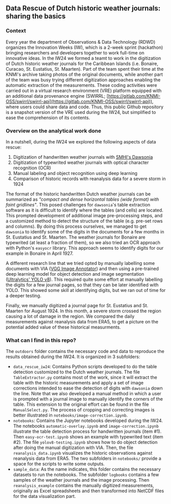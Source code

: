 ## Data Rescue of Dutch historic weather journals: sharing the basics

### Context

Every year the department of Observations & Data Technology (RDWD) organizes the Innovation Weeks (IW), which is a 2-week sprint (hackathon) bringing researchers and developers together to work full-time on innovative ideas. In the IW24 we formed a teamt to work in the digitization of Dutch historic weather journals for the Caribbean Islands (i.e. Bonaire, Curacao, St. Eustatius, St. Maarten). Part of the team spent their time at the KNMI's archive taking photos of the original documents, while another part of the team was busy trying different digitization approaches enabling the automatic extraction of the measurements. These coding activities were carried out in a virtual research environment (VRE) platform equipped with an additional data provenance engine (SWIRRL; [https://gitlab.com/KNMI-OSS/swirrl/swirrl-api](https://gitlab.com/KNMI-OSS/swirrl/swirrl-api)), where users could share data and code. Thus, this public Github repository is a snapshot version of the VRE used during the IW24, but simplified to ease the comprehension of its contents. 

### Overview on the analytical work done

In a nutshell, during the IW24 we explored the following aspects of data rescue:

1. Digitization of handwritten weather journals with [SMHI's Dawsonia](https://git.smhi.se/ai-for-obs/dawsonia)
2. Digitization of typewrited weather journals with optical character recognition (OCR)
3. Manual labeling and object recognition using deep learning
4. Comparison of historic records with reanalysis data for a severe storm in 1924

The format of the historic handwritten Dutch weather journals can be summarized as *"compact and dense horizontal tables (wide format) with faint gridlines"*. This posed challenges for `dawsonia`'s table extraction software as it is difficult to identify where the tables (and cells) are located. This prompted development of additional image pre-processing steps, and a customized method to detect the structure of the table (e.g. pre-set rows and columns). By doing this process ourselves, we managed to get `dawsonia` to identify some of the digits in the documents for a few months in St. Eustatius and St. Maarten. The weather journals for Bonaire are typewrited (at least a fraction of them), so we also tried an OCR approach with Python's `easyocr` library. This approach seems to identify digits for our example in Bonaire in April 1927. 

A different research line that we tried opted by manually labelling some documents with VIA ([VGG Image Annotator](https://www.robots.ox.ac.uk/~vgg/software/via/)) and then using a pre-trained deep learning model for object detection and image segmentation ([Ultralytics' YOLO v8](https://docs.ultralytics.com/)). This required quite some effort at manually labelling the digits for a few journal pages, so that they can be later identified with YOLO. This showed some skill at identifying digits, but we ran out of time for a deeper testing. 

Finally, we manually digitized a journal page for St. Eustatius and St. Maarten for August 1924. In this month, a severe storm crossed the region causing a lot of damage in the region. We compared the daily measurements against reanalysis data from ERA5, to get a picture on the potential added value of these historical measurments. 


### What can I find in this repo?

The `outdoors` folder contains the necessary code and data to reproduce the results obtained during the IW24. It is organized in 3 subfolders:

- `data_rescue_iw24`: Contains Python scripts developed to do the table detection customized to the Dutch weather journals. The file `TableExtractor.py` contains most of the work, since it will extract the table with the historic measurements and apply a set of image corrections intended to ease the detection of digits with `dawsonia` down the line. Note that we also developed a manual method in which a user is prompted with a journal image to manually identify the corners of the table. This extension to the original effort can be found in the file `ManualSelect.py`. The process of cropping and correcting images is better illustrated in `notebooks/image-correction.ipynb`.
- `notebooks`: Contains the Jupyter notebooks developed during the IW24. The notebooks `automatic-overlay.ipynb` and `image-correction.ipynb` illustrate the table detection process for handwritten journals (item #1). Then `easy-ocr-test.ipynb` shows an example with typewrited text (item #2). The file `yolov8-testing.ipynb` shows how to do object detection after doing the manual digitization with VIA. Then, the file `reanalysis_data.ipynb` visualizes the historic observations against reanalysis data from ERA5. The two subfolders in `notebooks/` provide a space for the scripts to write some outputs. 
- `sample_data`: As the name indicates, this folder contains the necessary datasets to run the notebooks. The subfolder `logbooks` contains a few samples of the weather journals and the image processing. Then `reanalysis_example` contains the manually digitized measurements, originally as Excel spreadsheets and then transformed into NetCDF files for the data visualization part. 


